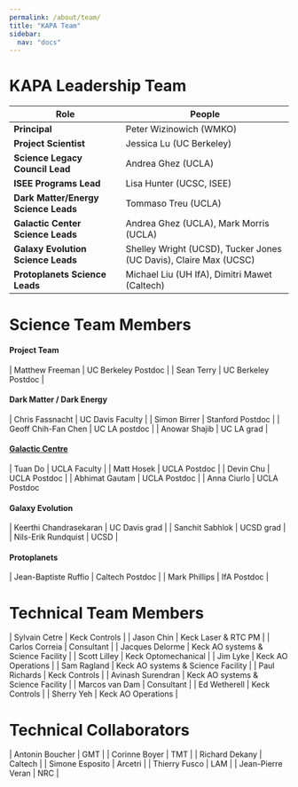 ```yaml
---
permalink: /about/team/
title: "KAPA Team"
sidebar:
  nav: "docs"
---
```


# KAPA Leadership Team

| Role | People |
|----------- | ------------------ |
| **Principal** | Peter Wizinowich (WMKO) | 
| **Project Scientist** | Jessica Lu (UC Berkeley) |
| **Science Legacy Council Lead** | Andrea Ghez (UCLA) |
| **ISEE Programs Lead** | Lisa Hunter (UCSC, ISEE)  |
| **Dark Matter/Energy Science Leads** | Tommaso Treu (UCLA)  |
| **Galactic Center Science Leads** | Andrea Ghez (UCLA), Mark Morris (UCLA) |
| **Galaxy Evolution Science Leads** | Shelley Wright (UCSD), Tucker Jones (UC Davis), Claire Max (UCSC) |
| **Protoplanets Science Leads** | Michael Liu (UH IfA), Dimitri Mawet (Caltech) |

# Science Team Members

#### Project Team

| Matthew Freeman | UC Berkeley Postdoc |
| Sean Terry | UC Berkeley Postdoc |
<!-- 
| Emily Ramey | UC Berkeley grad |
| Blake Drechsler | UC Berkeley post-bacc | 
-->

#### Dark Matter / Dark Energy

| Chris Fassnacht | UC Davis Faculty |
| Simon Birrer | Stanford Postdoc |
| Geoff Chih-Fan Chen | UC LA postdoc |
| Anowar Shajib | UC LA grad |

#### [Galactic Centre](https://galacticcenter.astro.ucla.edu/members.html)

| Tuan Do | UCLA Faculty |
| Matt Hosek | UCLA Postdoc |
| Devin Chu | UCLA Postdoc |
| Abhimat Gautam | UCLA Postdoc |
| Anna Ciurlo | UCLA Postdoc

#### Galaxy Evolution

| Keerthi Chandrasekaran | UC Davis grad |
| Sanchit Sabhlok | UCSD grad |
| Nils-Erik Rundquist | UCSD |

#### Protoplanets

| Jean-Baptiste Ruffio | Caltech Postdoc |
| Mark Phillips | IfA Postdoc |

# Technical Team Members

| Sylvain Cetre | Keck Controls |
| Jason Chin | Keck Laser & RTC PM |
| Carlos Correia | Consultant |
| Jacques Delorme | Keck AO systems & Science Facility |
| Scott Lilley | Keck Optomechanical |
| Jim Lyke | Keck AO Operations |
| Sam Ragland | Keck AO systems & Science Facility |
| Paul Richards | Keck Controls |
| Avinash Surendran | Keck AO systems & Science Facility |
| Marcos van Dam | Consultant |
| Ed Wetherell | Keck Controls |
| Sherry Yeh | Keck AO Operations |


# Technical Collaborators

| Antonin Boucher | GMT |
| Corinne Boyer | TMT |
| Richard Dekany | Caltech |
| Simone Esposito | Arcetri |
| Thierry Fusco | LAM |
| Jean-Pierre Veran | NRC |



